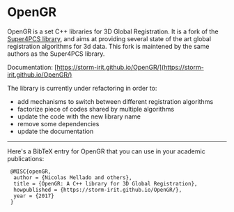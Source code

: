 OpenGR
======

OpenGR is a set C++ libraries for 3D Global Registration.
It is a fork of the [Super4PCS library](https://github.com/nmellado/Super4PCS), and aims at providing several state of the art global registration algorithms for 3d data.
This fork is maintened by the same authors as the Super4PCS library.

Documentation: [https://storm-irit.github.io/OpenGR/](https://storm-irit.github.io/OpenGR/)

The library is currently under refactoring in order to:
 - add mechanisms to switch between different registration algorithms
 - factorize piece of codes shared by multiple algorithms
 - update the code with the new library name
 - remove some dependencies
 - update the documentation

********
Here's a BibTeX entry for OpenGR that you can use in your academic publications:

```
 @MISC{openGR,
  author = {Nicolas Mellado and others},
  title = {OpenGR: A C++ library for 3D Global Registration},
  howpublished = {https://storm-irit.github.io/OpenGR/},
  year = {2017}
 }
 ```
